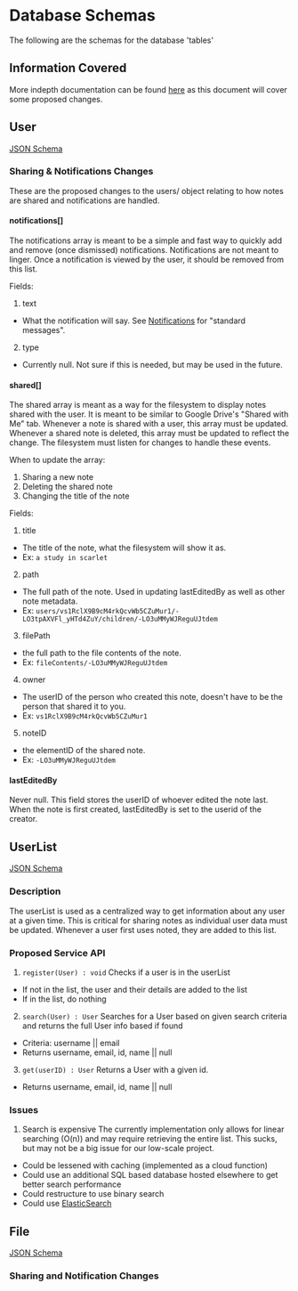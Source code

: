 # Database Schemas
The following are the schemas for the database 'tables'

## Information Covered
More indepth documentation can be found [here](/electron/documentation/DatabaseSchemas.md) as this document will cover some proposed changes.

## User
[JSON Schema](user.schema.json)

### Sharing & Notifications Changes
These are the proposed changes to the users/ object relating to how notes are shared and notifications are handled.

#### notifications[]
The notifications array is meant to be a simple and fast way to quickly add and remove (once dismissed) notifications. Notifications are not meant to linger. Once a notification is viewed by the user, it should be removed from this list. 

Fields:
1. text
- What the notification will say. See [Notifications](Notifications.md) for "standard messages".
2. type
- Currently null. Not sure if this is needed, but may be used in the future.

#### shared[]
The shared array is meant as a way for the filesystem to display notes shared with the user. It is meant to be similar to Google Drive's "Shared with Me" tab. Whenever a note is shared with a user, this array must be updated. Whenever a shared note is deleted, this array must be updated to reflect the change. The filesystem must listen for changes to handle these events.

When to update the array:
1. Sharing a new note
2. Deleting the shared note
3. Changing the title of the note

Fields:
1. title
- The title of the note, what the filesystem will show it as.
- Ex: `a study in scarlet`
2. path
- The full path of the note. Used in updating lastEditedBy as well as other note metadata.
- Ex: `users/vs1RclX9B9cM4rkQcvWb5CZuMur1/-LO3tpAXVFl_yHTd4ZuY/children/-LO3uMMyWJReguUJtdem`
3. filePath
- the full path to the file contents of the note.
- Ex: `fileContents/-LO3uMMyWJReguUJtdem`
4. owner
- The userID of the person who created this note, doesn't have to be the person that shared it to you.
- Ex: `vs1RclX9B9cM4rkQcvWb5CZuMur1`
5. noteID
- the elementID of the shared note.
- Ex: `-LO3uMMyWJReguUJtdem`

#### lastEditedBy
Never null. This field stores the userID of whoever edited the note last. When the note is first created, lastEditedBy is set to the userid of the creator. 

## UserList
[JSON Schema](userList.schema.json)

### Description
The userList is used as a centralized way to get information about any user at a given time. This is critical for sharing notes as individual user data must be updated. Whenever a user first uses noted, they are added to this list.

### Proposed Service API
1. `register(User) : void`
Checks if a user is in the userList
- If not in the list, the user and their details are added to the list
- If in the list, do nothing
2. `search(User) : User`
Searches for a User based on given search criteria and returns the full User info based if found
- Criteria: username || email
- Returns username, email, id, name || null
3. `get(userID) : User`
Returns a User with a given id.
- Returns username, email, id, name || null

### Issues
1. Search is expensive
The currently implementation only allows for linear searching (O(n)) and may require retrieving the entire list. This sucks, but may not be a big issue for our low-scale project.
- Could be lessened with caching (implemented as a cloud function)
- Could use an additional SQL based database hosted elsewhere to get better search performance
- Could restructure to use binary search
- Could use [ElasticSearch](https://www.elastic.co/products/elasticsearch)

## File
[JSON Schema](file.schema.json)

### Sharing and Notification Changes